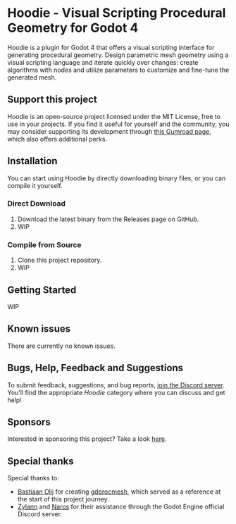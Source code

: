 # Hoodie - Visual Scripting Procedural Geometry for Godot 4

Hoodie is a plugin for Godot 4 that offers a visual scripting interface for generating procedural geometry.
Design parametric mesh geometry using a visual scripting language and iterate quickly over changes:
create algorithms with nodes and utilize parameters to customize and fine-tune the generated mesh.

## Support this project

Hoodie is an open-source project licensed under the MIT License, free to use in your projects.
If you find it useful for yourself and the community, you may consider supporting its development through [this Gumroad page](https://greencrowdev.gumroad.com/l/hoodie), which also offers additional perks.

## Installation

You can start using Hoodie by directly downloading binary files, or you can compile it yourself.

### Direct Download

1. Download the latest binary from the Releases page on GitHub.
2. WIP

### Compile from Source

1. Clone this project repository.
2. WIP

## Getting Started

WIP

## Known issues

There are currently no known issues.

## Bugs, Help, Feedback and Suggestions

To submit feedback, suggestions, and bug reports, [join the Discord server](https://discord.gg/eztK5HXeMD). You'll find the appropriate *Hoodie* category where you can discuss and get help!

## Sponsors

Interested in sponsoring this project? Take a look [here](https://greencrowdev.gumroad.com/l/hoodie).

## Special thanks

Special thanks to:
* [Bastiaan Olij](https://github.com/BastiaanOlij) for creating [gdprocmesh](https://github.com/BastiaanOlij/gdprocmesh/), which served as a reference at the start of this project journey.
* [Zylann](https://github.com/Zylann) and [Naros](https://github.com/Naros) for their assistance through the Godot Engine official Discord server.

